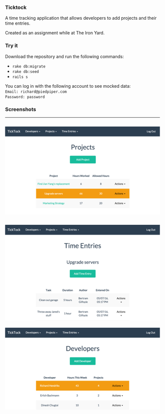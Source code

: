 ### Ticktock

A time tracking application that allows developers to add projects and their time entries.

Created as an assignment while at The Iron Yard.

### Try it

Download the repository and run the following commands:
* `rake db:migrate`
* `rake db:seed`
* `rails s`

You can log in with the following account to see mocked data:    
`Email: richard@piedpiper.com`    
`Password: password`    

### Screenshots    

---   
![screenshot](/public/assets/images/projects.png?raw=true "Projects")    
---   
![screenshot](/public/assets/images/time_entries.png?raw=true "Time Entries")    
---   
![screenshot](/public/assets/images/developers.png?raw=true "Developers")
